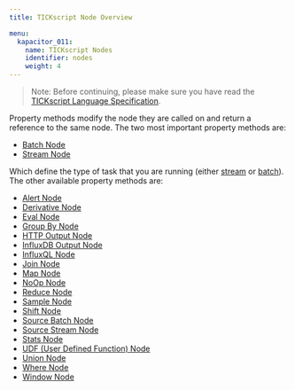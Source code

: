 ```yaml
---
title: TICKscript Node Overview

menu:
  kapacitor_011:
    name: TICKscript Nodes
    identifier: nodes
    weight: 4
---
```


> Note: Before continuing, please make sure you have read the
> [TICKscript Language Specification](/kapacitor/v0.11/tick/).

Property methods modify the node they are called on and return a
reference to the same node. The two most important property methods
are:

* [Batch Node](/kapacitor/v0.11/nodes/batch_node)
* [Stream Node](/kapacitor/v0.11/nodes/stream_node)

Which define the type of task that you are running (either
[stream](/kapacitor/v0.11/introduction/getting_started/#trigger-alert-from-stream-data)
or
[batch](/kapacitor/v0.11/introduction/getting_started/#trigger-alert-from-batch-data)). The
other available property methods are:

* [Alert Node](/kapacitor/v0.11/nodes/alert_node)
* [Derivative Node](/kapacitor/v0.11/nodes/derivative_node)
* [Eval Node](/kapacitor/v0.11/nodes/eval_node)
* [Group By Node](/kapacitor/v0.11/nodes/group_by_node)
* [HTTP Output Node](/kapacitor/v0.11/nodes/http_out_node)
* [InfluxDB Output Node](/kapacitor/v0.11/nodes/influx_d_b_out_node)
* [InfluxQL Node](/kapacitor/v0.11/nodes/influx_q_l_node)
* [Join Node](/kapacitor/v0.11/nodes/join_node)
* [Map Node](/kapacitor/v0.11/nodes/map_node)
* [NoOp Node](/kapacitor/v0.11/nodes/no_op_node)
* [Reduce Node](/kapacitor/v0.11/nodes/reduce_node)
* [Sample Node](/kapacitor/v0.11/nodes/sample_node)
* [Shift Node](/kapacitor/v0.11/nodes/shift_node)
* [Source Batch Node](/kapacitor/v0.11/nodes/source_batch_node)
* [Source Stream Node](/kapacitor/v0.11/nodes/source_stream_node)
* [Stats Node](/kapacitor/v0.11/nodes/stats_node)
* [UDF (User Defined Function) Node](/kapacitor/v0.11/nodes/u_d_f_node)
* [Union Node](/kapacitor/v0.11/nodes/union_node)
* [Where Node](/kapacitor/v0.11/nodes/where_node)
* [Window Node](/kapacitor/v0.11/nodes/window_node)
